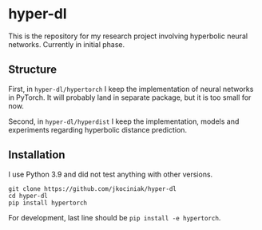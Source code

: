 # hyper-dl

This is the repository for my research project involving hyperbolic neural networks. Currently in initial phase.

## Structure

First, in `hyper-dl/hypertorch` I keep the implementation of neural networks in PyTorch. It will probably land in separate package, but it is too small for now.

Second, in `hyper-dl/hyperdist` I keep the implementation, models and experiments regarding hyperbolic distance prediction.

## Installation

I use Python 3.9 and did not test anything with other versions.

```
git clone https://github.com/jkociniak/hyper-dl
cd hyper-dl
pip install hypertorch
```

For development, last line should be `pip install -e hypertorch`.
